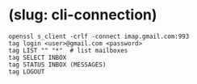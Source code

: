 # (slug: cli-connection)
```
openssl s_client -crlf -connect imap.gmail.com:993
tag login <user>@gmail.com <password>
tag LIST "" "*"  # list mailboxes
tag SELECT INBOX
tag STATUS INBOX (MESSAGES)
tag LOGOUT
```
